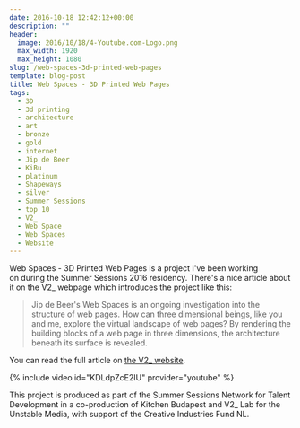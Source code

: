 ```yaml
---
date: 2016-10-18 12:42:12+00:00
description: ""
header:
  image: 2016/10/18/4-Youtube.com-Logo.png
  max_width: 1920
  max_height: 1080
slug: /web-spaces-3d-printed-web-pages
template: blog-post
title: Web Spaces - 3D Printed Web Pages
tags:
  - 3D
  - 3d printing
  - architecture
  - art
  - bronze
  - gold
  - internet
  - Jip de Beer
  - KiBu
  - platinum
  - Shapeways
  - silver
  - Summer Sessions
  - top 10
  - V2_
  - Web Space
  - Web Spaces
  - Website
---
```


Web Spaces - 3D Printed Web Pages is a project I've been working on during the Summer Sessions 2016 residency. There's a nice article about it on the V2\_ webpage which introduces the project like this:

<blockquote>Jip de Beer's Web Spaces is an ongoing investigation into the structure of web pages. How can three dimensional beings, like you and me, explore the virtual landscape of web pages? By rendering the building blocks of a web page in three dimensions, the architecture beneath its surface is revealed.</blockquote>

You can read the full article on [the V2\_ website](http://v2.nl/archive/works/web-spaces).

{% include video id="KDLdpZcE2IU" provider="youtube" %}

This project is produced as part of the Summer Sessions Network for Talent Development in a co-production of Kitchen Budapest and V2\_ Lab for the Unstable Media, with support of the Creative Industries Fund NL.
